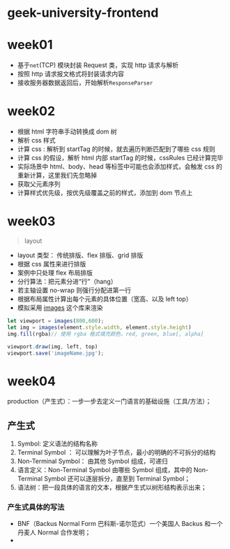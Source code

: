 # geek-university-frontend

# week01

- 基于`net`(TCP) 模块封装 Request 类，实现 http 请求与解析
- 按照 http 请求报文格式将封装请求内容
- 接收服务器数据返回后，开始解析`ResponseParser`

# week02

- 根据 html 字符串手动转换成 dom 树
- 解析 css 样式
- 计算 css : 解析到 startTag 的时候，就去遍历判断匹配到了哪些 css 规则
- 计算 css 的假设，解析 html 内部 startTag 的时候，cssRules 已经计算完毕
- 实际场景中 html、body、head 等标签中可能也会添加样式，会触发 css 的重新计算，这里我们先忽略掉
- 获取父元素序列
- 计算样式优先级，按优先级覆盖之前的样式，添加到 dom 节点上

# week03

> layout

- layout 类型： 传统排版、flex 排版、grid 排版
- 根据 css 属性来进行排版
- 案例中只处理 flex 布局排版
- 分行算法：把元素分进“行”（hang）
- 若主轴设置 no-wrap 则强行分配进第一行
- 根据布局属性计算出每个元素的具体位置（宽高、以及 left top）
- 模拟采用 [images](https://www.npmjs.com/package/images) 这个库来渲染

```js
let viewport = images(800,600);
let img = images(element.style.width, element.style.height)
img.fill(rgba)// 使用 rgba 格式填充颜色，red, green, blue[, alpha]

viewport.draw(img, left, top)
viewport.save('imageName.jpg');
```


# week04

 production（产生式）：一步一步去定义一门语言的基础设施（工具/方法）；

## 产生式

1. Symbol: 定义语法的结构名称
2. Terminal Symbol ： 可以理解为叶子节点，最小的明确的不可拆分的结构
3. Non-Terminal Symbol： 由其他 Symbol 组成，可递归
4. 语言定义：Non-Terminal Symbol 由哪些 Symbol 组成，其中的 Non-Terminal Symbol 还可以逐层拆分，直至到 Terminal Symbol；
5. 语法树：把一段具体的语言的文本，根据产生式以树形结构表示出来；

### 产生式具体的写法

- BNF（Backus Normal Form 巴科斯-诺尔范式）一个美国人 Backus 和一个丹麦人 Normal 合作发明；
- 
